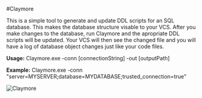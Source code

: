 #Claymore

This is a simple tool to generate and update DDL scripts for an SQL database. This makes the database structure visable to your VCS. After you make changes to the database, run Claymore and the apropriate DDL scripts will be updated. Your VCS will then see the changed file and you will have a log of database object changes just like your code files.

**Usage:** Claymore.exe -conn [connectionString] -out [outputPath]

**Example:** Claymore.exe -conn "server=MYSERVER;database=MYDATABASE;trusted_connection=true"

![Claymore](http://dl.dropbox.com/u/2989008/github/Claymore.png)